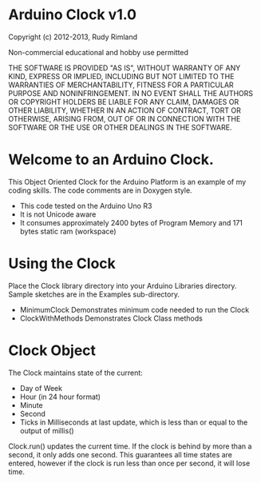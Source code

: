   Arduino Clock v1.0
================
  Copyright (c) 2012-2013, Rudy Rimland

  Non-commercial educational and hobby use permitted

  THE SOFTWARE IS PROVIDED "AS IS", WITHOUT WARRANTY OF ANY KIND, EXPRESS OR
  IMPLIED, INCLUDING BUT NOT LIMITED TO THE WARRANTIES OF MERCHANTABILITY,
  FITNESS FOR A PARTICULAR PURPOSE AND NONINFRINGEMENT. IN NO EVENT SHALL THE
  AUTHORS OR COPYRIGHT HOLDERS BE LIABLE FOR ANY CLAIM, DAMAGES OR OTHER
  LIABILITY, WHETHER IN AN ACTION OF CONTRACT, TORT OR OTHERWISE, ARISING FROM,
  OUT OF OR IN CONNECTION WITH THE SOFTWARE OR THE USE OR OTHER DEALINGS IN
  THE SOFTWARE.

 Welcome to an Arduino Clock.
================

This Object Oriented Clock for the Arduino Platform is an example of my coding skills.  The code comments are in Doxygen style.


- This code tested on the Arduino Uno R3
- It is not Unicode aware
- It consumes approximately 2400 bytes of Program Memory and 171 bytes static ram (workspace)

Using the Clock
================

Place the Clock library directory into your Arduino Libraries directory.  Sample sketches are in the Examples sub-directory.
- MinimumClock		Demonstrates minimum code needed to run the Clock
- ClockWithMethods	Demonstrates Clock Class methods


Clock Object
================
The Clock maintains state of the current:
- Day of Week
- Hour (in 24 hour format)
- Minute
- Second
- Ticks in Milliseconds at last update, which is less than or equal to the output of millis()

Clock.run() updates the current time.  If the clock is behind by more than a second, it only adds one second.  This guarantees all time states are entered, however if the clock is run less than once per second, it will lose time.
